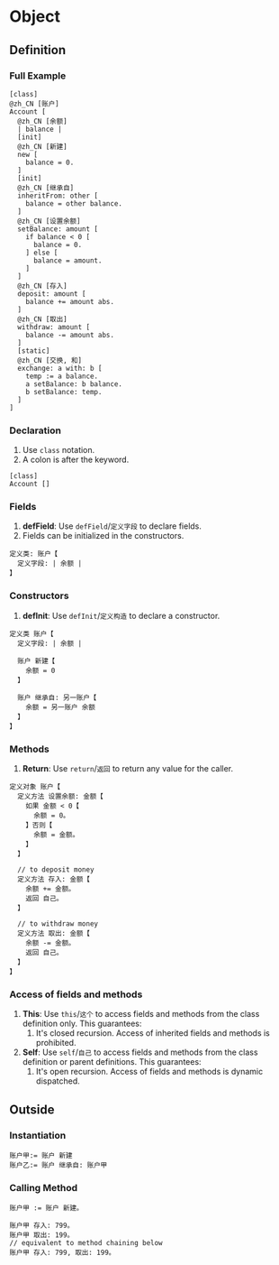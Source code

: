 # Object

## Definition

### Full Example

```
[class]
@zh_CN [账户]
Account [
  @zh_CN [余额]
  | balance |
  [init]
  @zh_CN [新建]
  new [
    balance = 0.
  ]
  [init]
  @zh_CN [继承自]
  inheritFrom: other [
    balance = other balance.
  ]
  @zh_CN [设置余额]
  setBalance: amount [
    if balance < 0 [
      balance = 0.
    ] else [
      balance = amount.
    ]
  ]
  @zh_CN [存入]
  deposit: amount [
    balance += amount abs.
  ]
  @zh_CN [取出]
  withdraw: amount [
    balance -= amount abs.
  ]
  [static]
  @zh_CN [交换, 和]
  exchange: a with: b [
    temp := a balance.
    a setBalance: b balance.
    b setBalance: temp.
  ]
]
```

### Declaration

1. Use `class` notation.
2. A colon is after the keyword.

```
[class]
Account []
```

### Fields

1. **defField**: Use `defField`/`定义字段` to declare fields.
2. Fields can be initialized in the constructors.

```
定义类: 账户【
  定义字段: | 余额 |
】
```

### Constructors

1. **defInit**: Use `defInit`/`定义构造` to declare a constructor.

```
定义类 账户【
  定义字段: | 余额 |
  
  账户 新建【
    余额 = 0
  】
  
  账户 继承自: 另一账户【
    余额 = 另一账户 余额
  】
】
```

### Methods

1. **Return**: Use `return`/`返回` to return any value for the caller.


```
定义对象 账户【
  定义方法 设置余额: 金额【
    如果 金额 < 0【
      余额 = 0。
    】否则【
      余额 = 金额。
    】 
  】

  // to deposit money
  定义方法 存入: 金额【
    余额 += 金额。
    返回 自己。
  】
   
  // to withdraw money
  定义方法 取出: 金额【
    余额 -= 金额。
    返回 自己。
  】
】
```

### Access of fields and methods

1. **This**: Use `this`/`这个` to access fields and methods from the class definition only. This guarantees:
    1. It's closed recursion. Access of inherited fields and methods is prohibited.
2. **Self**: Use `self`/`自己` to access fields and methods from the class definition or parent definitions. This guarantees:
    1. It's open recursion. Access of fields and methods is dynamic dispatched.

## Outside

### Instantiation

```
账户甲:= 账户 新建
账户乙:= 账户 继承自: 账户甲
```

### Calling Method

```
账户甲 := 账户 新建。

账户甲 存入: 799。
账户甲 取出: 199。
// equivalent to method chaining below
账户甲 存入: 799, 取出: 199。
```

